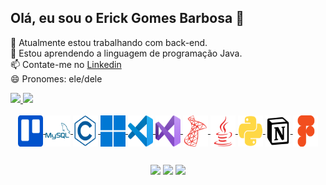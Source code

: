 ## Olá, eu sou o Erick Gomes Barbosa 👋

🔭 Atualmente estou trabalhando com back-end.<br>
🌱 Estou aprendendo a linguagem de programação Java.<br>
📫 Contate-me no [Linkedin](https://linkedin.com/in/erick-gomes-barbosa)<br>
😄 Pronomes: ele/dele<br>

<div>
  <a href="https://github.com/erixku"/>
  <img height="130em" src="https://github-readme-stats.vercel.app/api?username=erixku&show_icons=true&theme=transparent&title_color=745bf0&text_color=9e8df0&icon_color=5356db&hide_border=true&locale=pt-br&custom_title=Estatísticas&hide=issues"/>
  <img height="130em" src="https://github-readme-stats.vercel.app/api/top-langs/?username=erixku&locale=pt-br&theme=transparent&hide_border=true&title_color=745bf0&layout=compact&text_color=9e8df0&hide_progress=true&langs_count=5"/>
</div>

<div align="center" style="display: inline_block"><br>
  <img align="center" alt="Erick-Trello" height="50" width="40" src="https://github.com/devicons/devicon/blob/master/icons/trello/trello-plain.svg">
  <img align="center" alt="Erick-MySQL" height="50" width="40" src="https://github.com/devicons/devicon/blob/master/icons/mysql/mysql-plain-wordmark.svg">
  <img align="center" alt="Erick-C" height="50" width="40" src="https://github.com/devicons/devicon/blob/master/icons/c/c-line.svg">
  <img align="center" alt="Erick-Windows11" height="50" width="40" src="https://github.com/devicons/devicon/blob/master/icons/windows11/windows11-original.svg">
  <img align="center" alt="Erick-VSCode" height="50" width="40" src="https://github.com/devicons/devicon/blob/master/icons/vscode/vscode-original.svg">
  <img align="center" alt="Erick-VisualStudio" height="50" width="40" src="https://github.com/devicons/devicon/blob/master/icons/visualstudio/visualstudio-original.svg">
  <img align="center" alt="Erick-MSSQLS" height="50" width="40" src="https://github.com/devicons/devicon/blob/master/icons/microsoftsqlserver/microsoftsqlserver-plain.svg">
  <img align="center" alt="Erick-Java" height="50" width="40" src="https://github.com/devicons/devicon/blob/master/icons/java/java-plain.svg">
  <img align="center" alt="Erick-Python" height="50" width="40" src="https://github.com/devicons/devicon/blob/master/icons/python/python-plain.svg">
  <img align="center" alt="Erick-Notion" height="50" width="40" src="https://github.com/devicons/devicon/blob/master/icons/notion/notion-original.svg">
  <img align="center" alt="Erick-Figma" height="50" width="40" src="https://github.com/devicons/devicon/blob/master/icons/figma/figma-plain.svg">
</div>

##

<div align="center">
  <a href="mailto:erickgomes1010@outlook.com"> <img src="https://img.shields.io/badge/Microsoft_Outlook-0078D4?style=for-the-badge&logo=microsoft-outlook&logoColor=white" target="_blank"></a>
  <a href="https://www.instagram.com/erixkola/"> <img src="https://img.shields.io/badge/Instagram-E4405F?style=for-the-badge&logo=instagram&logoColor=white" target="_blank"></a>
  <a href="https://www.linkedin.com/in/erick-gomes-barbosa/"> <img src="https://img.shields.io/badge/LinkedIn-0077B5?style=for-the-badge&logo=linkedin&logoColor=white" target="_blank"></a
</div>
